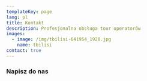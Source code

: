 ```yaml
---
templateKey: page
lang: pl
title: Kontakt
description: Profesjonalna obsługa tour operatorów
images:
  - image: /img/tbilisi-641954_1920.jpg
    name: tbilisi
contact: true
---
```

### **Napisz do nas**
